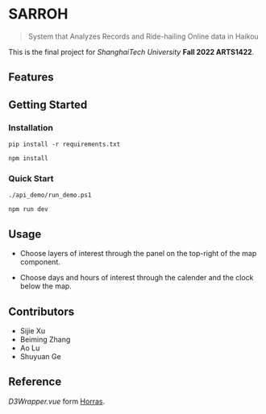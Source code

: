﻿# SARROH

> System that Analyzes Records and Ride-hailing Online data in Haikou

This is the final project for *ShanghaiTech University* **Fall 2022 ARTS1422**.

## Features

## Getting Started

### Installation

```
pip install -r requirements.txt
```

```
npm install
```

### Quick Start

```
./api_demo/run_demo.ps1
```

```
npm run dev
```

## Usage

+ Choose layers of interest through the panel on the top-right of the map component.

+ Choose days and hours of interest through the calender and the clock below the map.

## Contributors

+ Sijie Xu
+ Beiming Zhang
+ Ao Lu
+ Shuyuan Ge

## Reference

*D3Wrapper.vue* form [Horras](https://github.com/garyzhang2002/horras/blob/main/src/components/d3/core/D3Wrapper.vue).